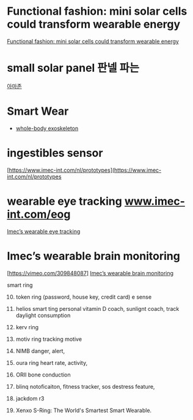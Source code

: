 # Functional fashion: mini solar cells could transform wearable energy
[Functional fashion: mini solar cells could transform wearable energy](https://www.power-technology.com/features/wearable-energy-mini-solar-cells/)

# small solar panel 판넬 파는 
[아마존](https://www.amazon.com/JIANG-Flexible-Science-Experiments-Translucent/dp/B07PPYSVNZ/ref=sr_1_1_sspa?keywords=small%2Bflexible%2Bsolar%2Bpanel&qid=1580286920&sr=8-1-spons&spLa=ZW5jcnlwdGVkUXVhbGlmaWVyPUExSzNIWlRDWE5DTDE2JmVuY3J5cHRlZElkPUEwNTM5MjE5MjBJTko3VkhGOFg2WiZlbmNyeXB0ZWRBZElkPUEwOTYzNzMxMU9XUFRaSDZXNjJBWiZ3aWRnZXROYW1lPXNwX2F0ZiZhY3Rpb249Y2xpY2tSZWRpcmVjdCZkb05vdExvZ0NsaWNrPXRydWU&th=1)


# Smart Wear
* [whole-body exoskeleton](https://www.ted.com/talks/miguel_nicolelis_a_monkey_that_controls_a_robot_with_its_thoughts_no_really/transcript?language=ko#t-876470)


# ingestibles sensor
[https://www.imec-int.com/nl/prototypes](https://www.imec-int.com/nl/prototypes

# wearable eye tracking www.imec-int.com/eog
[Imec’s wearable eye tracking](https://vimeo.com/309851643)

# Imec’s wearable brain monitoring
[https://vimeo.com/309848087]
[Imec’s wearable brain monitoring](https://www.imec-int.com/en/eeg)


smart ring

10. token ring (password, house key, credit card)
e sense

9. helios smart ting
personal vitamin D coach, sunlignt coach, track daylight consumption

8. kerv ring

7. motiv ring
tracking motive

6. NIMB
danger, alert, 

5. oura ring
heart rate, activity, 

4. ORII
bone conduction

3. blinq
notoficaiton, fitness tracker, sos destress feature,

2. jackdom r3

1. Xenxo S-Ring: The World's Smartest Smart Wearable.
